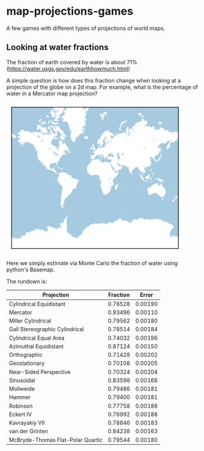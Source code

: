 # map-projections-games
A few games with different types of projections of world maps.

## Looking at water fractions
The fraction of earth covered by water is about 71%
(https://water.usgs.gov/edu/earthhowmuch.html)

A simple question is how does this fraction change when looking at a
projection of the globe on a 2d map. For example, what is the
percentage of water in a Mercator map projection?

![Mercator projection](images/merc.png)


Here we simply estimate via Monte Carlo the fraction of water using
python's Basemap.

The rundown is:

| Projection                        | Fraction | Error   |
| --------------------------------- | -------- | ------- |
| Cylindrical Equidistant           | 0.76528  | 0.00190 |
| Mercator                          | 0.93496  | 0.00110 |
| Miller Cylindrical                | 0.79562  | 0.00180 |
| Gall Stereographic Cylindrical    | 0.78514  | 0.00184 |
| Cylindrical Equal Area            | 0.74032  | 0.00196 |
| Azimuthal Equidistant             | 0.87124  | 0.00150 |
| Orthographic                      | 0.71428  | 0.00202 |
| Geostationary                     | 0.70108  | 0.00205 |
| Near-Sided Perspective            | 0.70324  | 0.00204 |
| Sinusoidal                        | 0.83598  | 0.00166 |
| Mollweide                         | 0.79486  | 0.00181 |
| Hammer                            | 0.79400  | 0.00181 |
| Robinson                          | 0.77758  | 0.00186 |
| Eckert IV                         | 0.76992  | 0.00188 |
| Kavrayskiy VII                    | 0.78846  | 0.00183 |
| van der Grinten                   | 0.84238  | 0.00163 |
| McBryde-Thomas Flat-Polar Quartic | 0.79544  | 0.00180 |
